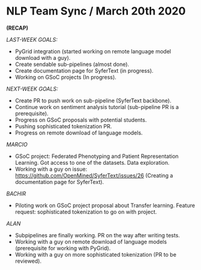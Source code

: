 # NLP Team Sync / March 20th 2020

**(RECAP)**

*LAST-WEEK GOALS:*
- PyGrid integration (started working on remote language model download with a guy).
- Create sendable sub-pipelines (almost done).
- Create documentation page for SyferText (in progress).
- Working on GSoC projects (In progress).

*NEXT-WEEK GOALS:*
- Create PR to push work on sub-pipeline (SyferText backbone).
- Continue work on sentiment analysis tutorial (sub-pipeline PR is a prerequisite).
- Progress on GSoC proposals with potential students.
- Pushing sophisticated tokenization PR.
- Progress on remote download of language models.

*MARCIO*
- GSoC project: Federated Phenotyping and Patient Representation Learning. Got access to one of the datasets. Data exploration. 
- Working with a guy on issue: https://github.com/OpenMined/SyferText/issues/26 (Creating a documentation page for SyferText).


*BACHIR*
- Piloting work on GSoC project proposal about Transfer learning. Feature request: sophisticated tokenization to go on with project.


*ALAN*
- Subpipelines are finally working. PR on the way after writing tests.
- Working with a guy on remote download of language models (prerequisite for working with PyGrid).
- Working with a guy on more sophisticated tokenization (PR to be reviewed).
